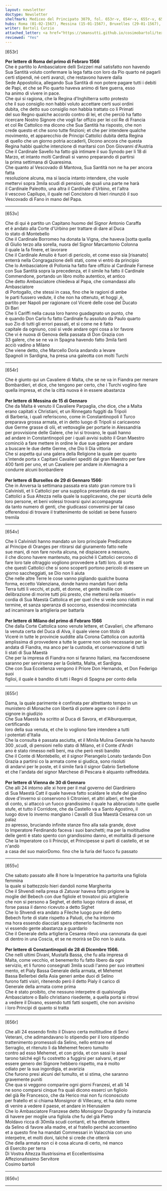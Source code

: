 ```yaml
---
layout: newsletter
doctype: Newsletter
shelfmark: Mediceo del Principato 3079, fol. 653r-v, 654r-v, 655r-v, 656r-v
hubs: Roma (01-02-1567), Messina (15-01-1567), Bruxelles (29-01-1567), Milano (01-02-1567), Wien (30-01-1567), Istanbul (28-12-1566)
writer: Bartoli Curzio
attached_letter: <a href="https://smansutti.github.io/cosimobartoli/texts/2978_070/">2978_070</a>
reviewed: "Yes"
---
```


[653r]  
  
  
<strong>Per lettere di Roma del primo di Febraro 1566</strong>  
Che è partito lo Ambasciatore delli Svizzeri mal satisfatto non havendo  
Sua Santità voluto confermare la lega fatta con loro da Pio quarto né pagarli  
certi stipendi, né certi avanzi, che restavono havere dalla  
Sede Appostolica, allegando Sua Santità di non potere pagare tutti i debiti  
de Papi, et che se Pio quarto haveva animo di fare guerra, esso  
ha animo di vivere in pace.  
Che qui si ragiona, che la Regina d'Inghilterra sotto protesto  
che il suo consiglio non habbi voluto accettare certi suoi ordini  
dubita, che detto suo consiglio non habbia trattato co li Primati  
del suo Regno qualche accordo contro di lei, et che perciò ha fatto  
ricercare Nostro Signore che vogli far offizio per lei col Re di Francia  
et col Re Cattolico ma dicono che Sua Santità ha risposto, che non  
crede questo et che sono tutte finzioni; et che per intendere qualche  
movimento, et apparecchio de Principi Cattolici dubita detta Regina  
di quello che un giorno potria accaderli, Dicono ancora che questa  
Regina habbi qualche intenzione di maritarsi con Don Giovanni d'Austria  
Che il Cardinale Savello ha fatto già intimare il suo Synodo per li 18 di  
Marzo, et intanto molti Cardinali si vanno preparando di partirsi  
la prima settimana di Quaresima.  
Che quanto al Vescovado di Mantova, Sua Santità non ne ha per ancora fatta  
resoluzione alcuna, ma si lascia intanto intendere, che vuole  
mettervi sopra 3mila scudi di pensioni, de quali una parte ne harà  
il Cardinale Paleotto, una altra il Cardinale d'Urbino, et l'altra  
il vescovo Capilupo, il quale nel Concistoro di hieri rinunziò il suo  
Vescovado di Fano in mano del Papa.  
  
---  

[653v]  
  
  
Che di qui è partito un Capitano huomo del Signor Antonio Caraffa  
et è andato alla Corte d'Urbino per trattare di dare al Duca  
lo stato di Montebello  
Che il Cardinale Borromeo ha donata la Vigna, che haveva [sotta quella  
di Giulio terzo alla sorella, nuora del Signor Marcantonio Colonna  
il quale la fa finere, et lavorare  
Che il Cardinale Amulio è fuori di pericolo, et come esso sia [risanato]  
enterrà nella Congragazione delli stati, come vi entrò da principio  
Che lo Ambasciatore di Pollonia ha fatto fare offizio al Cardinale Farnese  
con Sua Santità sopra la precedenza, et il simile ha fatto il Cardinale  
Commendone, portando un libro molto autentico, et antico  
Che detto Ambasciatore chiedeva al Papa, che comandassi allo Ambasciatore  
di Portogallo, che stessi in casa, fino che le ragioni di ambe  
le parti fussero vedute, il che non ha ottenuto, et hoggi ,è,  
partito per Napoli per ragionare col Viceré delle cose del Ducato  
Di Bari  
Che li Cariffi nella causa loro hanno guadagnato un punto, che  
è quando Don Carlo fu fatto Cardinale fu assoluto da Paulo quarto  
suo Zio di tutti gli errori passati, et sì come ne è fatto  
capitale da ogniuno, così si vede andare ogni cosa a lor favore  
Che vi è nuova di Genova della passata di Don Grazia con  
33 galere, che se ne va in Spagna havendo fatto 3mila fanti  
acciò vadino a Milano  
Che viene detto, che Marcello Doria andando a levare  
Spagnoli in Sardigna, ha presa una galeotta con molti Turchi  
  
---  

[654r]  
  
  
Che è giunto qui un Cavaliere di Malta, che se ne va in Fiandra per menare  
Bombardieri, et dice, che tengono per certo, che i Turchi voglino fare  
quella impresa, et che la città nuova è in essere abastanza  
<br/><strong>Per lettere di Messina de 15 di Gennaro</strong>  
Che da Malta è venuto il Cavaliere Parpaglia, che dice, che a Malta  
erano capitati x Christiani, et un Rinnegato fuggiti da Tripoli  
di Barberia, i quali referiscono, come in Constantinopoli il Turco  
preparava grossa armata, et in detto luogo di Tripoli si caricavono  
due Germe grasse di olii, et vettovaglie per portarle in Alessandria  
per provvisione delle Galere, che ivi si trovano, le quali hanno  
ad andare in Constantinopoli per i quali avvisi subito il Gran Maestro  
cominciò a fare mettere in ordine le due sue galere per andare  
a buscare le due dette Germe, che Dio li Dia vittoria  
Che si aspetta qui una galera della Religione la quale per quanto  
s'intende porta x Capitani Cavalieri spediti dal gran Maestro per fare  
400 fanti per uno, et un Cavaliere per andare in Alemagna a  
condurre alcuni bonbardiere  
<br/><strong>Per lettere di Burselles de 29 di Gennaro 1566:</strong>  
Che in Anversa la settimana passata era stato gran romore tra li  
Calvinisti, et li Cattolici per una supplica presentata da essi  
Cattolici a Sua Altezza nella quale la supplicavano, che per sicurtà delle  
loro persone, et beni volessi trovarsi quivi accompagnata  
da tanto numero di genti, che giudicassi convenirsi per tal caso  
offerendosi di trovare il trattenimento de soldati se bene fussero  
tremila  
  
---  

[654v]  
  
  
Che li Calvinisti hanno mandato un loro principale Predicatore  
al Principe di Oranges per ritirarsi dal giuramento fatto nelle  
sue mani, di non fare novita alcuna, né dispiacere a nessuno,  
il che dicono havere mantenuto, ma poiché li Cattolici cercono di  
fare loro tale oltraggio vogliono provvedere a fatti loro. di sorte  
che questi Cattolici che si sono scoperti portono pericolo di essere un  
giorno saccheggiati, se Dio non li aiuta  
Che nelle altre Terre le cose vanno pigliando qualche buona  
forma, eccetto Valenziana, donde hanno mandati fuori della  
Terra tutti li vecchi, et putti, et donne, et gente inutile con  
delibrazione di morire tutti più presto, che mettersi nella miseri=  
cordia di Sua Maestà Cattolica et per quel che si vede sono ridotti in mal  
termine, et sanza speranza di soccorso, essendosi incominciata  
ad incaminare la artiglieria per battarla  
<br/><strong>Per lettere di Milano del primo di Febraro 1566</strong>  
Che dalla Corte Cattolica sono venute lettere, et Cavalieri, che affemano  
la venuta certa del Duca di Alva, il quale viene con titolo di  
Viceré in tutte le provincie suddite alla Corona Cattolica con autorità  
amplissima di provvedere a tutte le guerre non solo necessarie per la  
andata di Fiandra, ma anco per la custodia, et conservazione di tutti  
li stati di Sua Maestà  
Che per la impresa di Fiandra non si faranno Italiani, ma faccendosene  
saranno per servirsene per la Goletta, Malta, et Sardigna.  
Che con Sua Eccellenza vengono il Priore Don Hernando, et Don Federigo suoi  
figlioi, il quale è bandito di tutti i Regni di Spagna per conto della  
  
---  

[655r]  
  
  
Dama, la quale parimente è confinata per altrettanto tempo in un  
munistero di Monache con libertà di potere agere con il detto  
signore in giudizio  
Che Sua Maestà ha scritto al Duca di Savora, et d'Alburquerque, certificando  
loro della sua venuta, et che lo vogliono fare intendere a tutti  
i potentati d'Italia  
Che la consulta è passata asciutta, et il Minila Mulina Generale ha havuto  
300 ,scudi, di pensioni nello stato di Milano, et il Conte d'Andri  
ano è stato rimesso nelli beni, ma che però resti bandito  
Che il Conte di Montebello, et il signor Pierangelo Lonato tardando Don  
Grazia a partirsi co la armata come si giudica, sono risoluti  
di andarvi per le poste, et il simile farà il signor Gabrio Serbellone  
et che l'andata del signor Marchese di Pescara è alquanto raffreddata.  
<br/><strong>Per lettere di Vienna de 30 di Gennaro</strong>  
Che alli 24 intorno alle xi hore per il mal governo del Giardiniero  
di Sua Maestà Catt il quale haveva fatto scaldare le stufe del giardino  
dove d'inverno si conservono li Citronieri, et altri alberi, et herbe  
di conto, si attaccò un fuoco grandissimo il quale ha abbruciato tutte quelle  
stufe, et tutto il Corridore, che da Castello va a Santo Agostino, il  
luogo dove lo inverno mangiano i Cavalli di Sua Maestà Cesarea con un palaz  
zo apresso, bruciando infinite stanze fino alla sala grande, dove  
lo Imperatore Ferdinando faceva i suoi banchetti; ma per la moltitudine  
delle genti è stato spento con grandissimo danno, et moltalità di persone  
Che la Imperatore co li Principi, et Principesse si partì di castello, et se n'andò  
a casa del suo maiorDomo. fino che la furia del fuoco fu passato  
  
---  

[655v]  
  
  
Che sabato passato alle 8 hore la Imperatrice ha partorita una figliola femmina  
la quale si battezzolo hieri dandoli nome Margherita  
Che il Shvendi nella presa di Zatuvar haveva fatto prigione la  
moglie del Bebech con due figliole et trovatovi più artiglierie  
che non si persono a Seghet, et detto luogo ristora di assai, et  
forse passa il danno ricevuto a detto Sighet  
Che lo Shvendi era andato a Fileche luogo pure del detto  
Bebech forte di state rispetto a Paludi, che ha intorno  
ma hora essendo diacciati spera ottenerlo facilmente non  
vi essendo gente abastanza a guardarlo  
Che il Generale della artiglieria Cesarea rilevò una cannonata da quei  
di dentro in una Coscia, et se ne morirà se Dio non lo aiuta.  
<br/><strong>Per lettere di Constantinopoli de 28 di Dicembre 1566.</strong>  
Che nelli ultimi Divani, Mustafà Bassa, che fu alla impresa di  
Malta, come vecchio, et benemerito fu fatto libero da ogni  
servizio, et li furono consegnati 3mila scudi l'anno per suo intratteni  
mento, et Pialy Bassa Generale della armata, et Mehemet  
Bassa Bellerbei della Asia generi ambe duoi di Selino  
furono fatti visiri, ritenendo però il detto Pialy il carico di  
Generale della armata come prima  
Che è stato proibito, che nessuno interpetre di qualsivoglia  
Ambasciatore o Bailo christiano risedente, a quella porta si ritrovi  
a vedere il Divano, essendo tutti fatti sospetti, che non avvisino  
i loro Principi di quanto si tratta  
  
---  

[656r]  
  
  
Che alli 24 essendo finito il Divano certa moltitudine di Servi  
Veterani, che adimandavano lo stipendio per il loro stipendio  
trattenimento promessoli da Selino, nello entrare nel  
Serraglio, et ritenuto lì da Mehemet fecero tumulto  
contro ad esso Mehemet, et con grida, et con sassi lo assal  
tarono talché egli fu costretto a fuggirsi per salvarsi, et per  
essere genero dei Signore hebbero rispetto, ma è molto  
odiato per la sua ingordigia, et avarizia  
Che furono presi alcuni del tumulto, et si stima, che saranno  
gravemente puniti  
Che qua si veggono comparire ogni giorni Franzesi, et alli 14  
ne sono comparsi cinque fra quali dicono esserci un figliolo  
del già Re Francesco, che da Herico mai non fu riconosciuto  
per fratello et si chiama Monsignor di Villecany, et ha dato nome  
di venire a vedere il paese, et andare in Hierusalem  
Che lo Ambasciatore Franzese detto Monsignor Dugrandry fa instanzia  
di havere per moglie una figliola che fu del già Pietro  
Moldavo ricca di 30mila scudi contanti, et ha ottenute lettere  
da Selino di favore alla madre, et al fratello perché acconsentino  
et a questo fine ha mandati Commessari in Valacchia con uno  
interpetre, et molti doni, talché si crede che otterrà  
Che della armata non ci è cosa alcuna di certo, né manco  
di Esercito per terra  
Di Vostra Altezza Illustrissima et Eccellentissima  
Affezionatissimo Servitore  
Cosimo bartoli  
  
---  

[656v]  
  
  
  
---  


